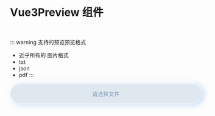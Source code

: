 # Vue3Preview 组件

<br/>

<script setup>
import {ref} from "vue"
import Vue3Preview from "../../pages/Components/Vue3Preview.vue"
const src = ref()
const mime = ref()

const fileChange = (e) => {
    let file = e.target.files[0]
    mime.value = file.type
    console.log(file.type)
    let type = file.type.split('/')[1]
   var reader = new FileReader()
            reader.onload = () => {
                src.value = reader.result
            }
            if (file) {
                reader.readAsDataURL(file)
            }    

}

</script>

::: warning 支持的预览预览格式

- 近乎所有的 图片格式
- txt
- json
- pdf
  :::


<div class="file">
<input class="file-input" type="file" @change="fileChange" />
</div>

<br/>
<Vue3Preview :src="src" :mime="mime" />

<br/>

<style lang="scss">
    .file {
 display: flex;
 align-items: center;
 justify-content: center;
 /* gap: 10px; */
 font-family: inherit;
 font-weight: 500;
 text-transform: uppercase;
 letter-spacing: 0.4px;
 color: #7e97b8;
 background-color: #e0e8ef;
 border-style: solid;
 border-width: 2px 2px 2px 2px;
 border-color: rgba(255, 255, 255, 0.333);
 border-radius: 40px 40px 40px 40px;
 /* padding: 16px 24px 16px 28px; */
 transform: translate(0px, 0px) rotate(0deg);
 transition: 0.2s;
 box-shadow: -4px -2px 16px 0px #ffffff, 4px 2px 16px 0px rgb(95 157 231 / 48%);
 height:50px;
 &::before{
    height: 100%;
    width: 100%;
    display: flex;
    justify-content: center;
    align-items: center;
    content:'请选择文件';
    color: #7e97b8;
 }
 .file-input{
    position: absolute;
    top: 50%;
    left: 50%;
    transform: translate(-50%,-50%);
    display: block;
    width:100%;
    height:50px;
    cursor: pointer;
    opacity: 0;
 }
}

.file:hover {
 color: #516d91;
 background-color: #E5EDF5;
 box-shadow: -2px -1px 8px 0px #ffffff, 2px 1px 8px 0px rgb(95 157 231 / 48%);
}

.file:active {
 box-shadow: none;
}
</style>

<!-- <Vue3Preview src="https://img0.baidu.com/it/u=530426417,2082848644&fm=253&fmt=auto&app=138&f=JPEG?w=889&h=500.jpg" height="77vh" /> -->
